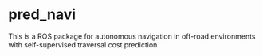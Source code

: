 # pred_navi
This is a ROS package for autonomous navigation in off-road environments with self-supervised traversal cost prediction
